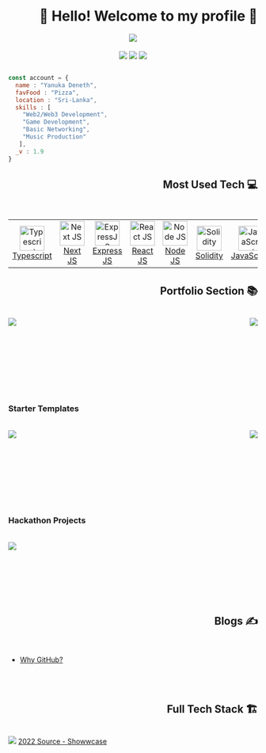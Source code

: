 <!-- Header -->
<h1 align="right"> 👋 Hello! Welcome to my profile 📸 </h1>

<div align="center">
  <img align="center" src="https://github-readme-stats.vercel.app/api?username=yanukadeneth99&count_private=true&show_icons=true&theme=dark" />
</div>

<br />
<div align="center">
  <img align="center" src="https://img.shields.io/discord/847154458395541525?label=ASCIIX%20Discord&style=for-the-badge" />
  <img align="center" src="https://img.shields.io/github/followers/yanukadeneth99?label=Github%20Follow&style=for-the-badge" />
  <img align="center" src="https://img.shields.io/twitter/follow/yanukadeneth99?label=Follow%20Twitter&style=for-the-badge" />
</div>

<br />

<!-- About Me -->
```javascript
const account = {
  name : "Yanuka Deneth",
  favFood : "Pizza",
  location : "Sri-Lanka",
  skills : [
    "Web2/Web3 Development",
    "Game Development",
    "Basic Networking",
    "Music Production"
   ],
  _v : 1.9
}
```


<!-- Tech Section -->
<h2 align="right"> Most Used Tech 💻 </h2><br />

<table align="left">
  <tr>
    <td align="center" width="120px">
      <a href="https://www.typescriptlang.org/">
        <img src="https://upload.wikimedia.org/wikipedia/commons/thumb/4/4c/Typescript_logo_2020.svg/1024px-Typescript_logo_2020.svg.png" width="50" height="50" alt="Typescript" />
      <br>
      Typescript
      </a>
    </td>
    <td align="center" width="120px">
      <a href="https://nextjs.org/">
        <img src="https://seeklogo.com/images/N/next-js-logo-8FCFF51DD2-seeklogo.com.png" width="50" height="50" alt="Next JS" />
      <br>
      Next JS
      </a>
    </td>
    <td align="center" width="120px">
      <a href="https://expressjs.com/">
        <img src="https://images.tute.io/tute/topic/express-js.png" width="50" height="50" alt="ExpressJS" />
      <br>
      Express JS
      </a>
    </td>
    <td align="center" width="120px">
      <a href="https://reactjs.org/">
        <img src="https://cdn4.iconfinder.com/data/icons/logos-3/600/React.js_logo-512.png" width="50" height="50" alt="React JS" />
      <br>
      React JS
      </a>
    </td>
    <td align="center" width="120px">
      <a href="https://nodejs.org/en/">
        <img src="https://cdn-icons-png.flaticon.com/512/5968/5968322.png" width="50" height="50" alt="Node JS" />
      <br>
      Node JS
      </a>
    </td>
    <td align="center" width="120px">
      <a href="https://docs.soliditylang.org/en/v0.8.15/">
        <img src="https://docs.soliditylang.org/en/v0.8.15/_static/logo.svg" width="50" height="50" alt="Solidity" />
      <br>
      Solidity
      </a>
    </td>
    <td align="center" width="120px">
      <a href="https://www.javascript.com/">
        <img src="http://developerpitstop.com/wp-content/uploads/2022/01/Javascript_Logo.png" width="50" height="50" alt="JavaScript" />
      <br>
      JavaScript
      </a>
    </td>
    <td align="center" width="120px">
      <a href="https://code.visualstudio.com/">
        <img src="https://cdn.icon-icons.com/icons2/2107/PNG/512/file_type_vscode_icon_130084.png" width="50" height="50" alt="VS Code" />
      <br>
      VS Code
     </a>
    </td>
  </tr>     
</table>

<br /><br /><br /><br /><br /><br />

<!-- Portfolio -->
<h2 align="right"> Portfolio Section 📚 </h2><br />

<div>
  <a href="https://github.com/yanukadeneth99/Meme-NFT">
    <img align="left" src="https://github-readme-stats.vercel.app/api/pin/?username=yanukadeneth99&repo=Meme-NFT&theme=dark" />
  </a>
  <a href="https://github.com/yanukadeneth99/WhitelistDApp">
    <img align="right" src="https://github-readme-stats.vercel.app/api/pin/?username=yanukadeneth99&repo=WhitelistDApp&theme=dark" />
  </a>
</div>

<br /><br /><br /><br /><br /><br /><br /><br />

<!-- Starter Template Sets -->
<h3 align="left"> Starter Templates </h3><br />
<div>
  <a href="https://github.com/yanukadeneth99/startertemp-nextjs-hardhat-ts">
    <img align="left" src="https://github-readme-stats.vercel.app/api/pin/?username=yanukadeneth99&repo=startertemp-nextjs-hardhat-ts&theme=dark" />
  </a>
  <a href="https://github.com/yanukadeneth99/startertemp-nextjs">
    <img align="right" src="https://github-readme-stats.vercel.app/api/pin/?username=yanukadeneth99&repo=startertemp-nextjs&theme=dark" />
  </a>
</div>

<br /><br /><br /><br /><br /><br /><br /><br />

<!-- Hackathon -->
<h3 align="left"> Hackathon Projects </h3><br />
<div>
  <a href="https://github.com/Aayushd18/Fat-Tubbys">
    <img align="left" src="https://github-readme-stats.vercel.app/api/pin/?username=Aayushd18&repo=Fat-Tubbys&theme=dark" />
  </a>
</div>

<br /><br /><br /><br /><br /><br />

<!-- Blogs -->
<h2 align="right"> Blogs ✍️ </h2><br />
<ul>
  <li><a href="https://yanukadeneth99.medium.com/why-github-32ae203669b7">Why GitHub?</a></li>
</ul>

<br /><br />

<!-- Full Tech Stack -->
<h2 align="right"> Full Tech Stack 🏗️ </h2><br />

<img src="https://i.imgur.com/5vNPPQh.png" />
<a href="https://www.showwcase.com/yanukadeneth99">2022 Source - Showwcase</a>

<!-- Objects -->
[ASCIIX]: https://asciix.com "ASCIIX : Software Engineering Company (https://asciix.com)"
[USHIFT MUSIC]: https://ushiftmusic.com "Ushift Music : Music Production Company (https://ushiftmusic.com)"
